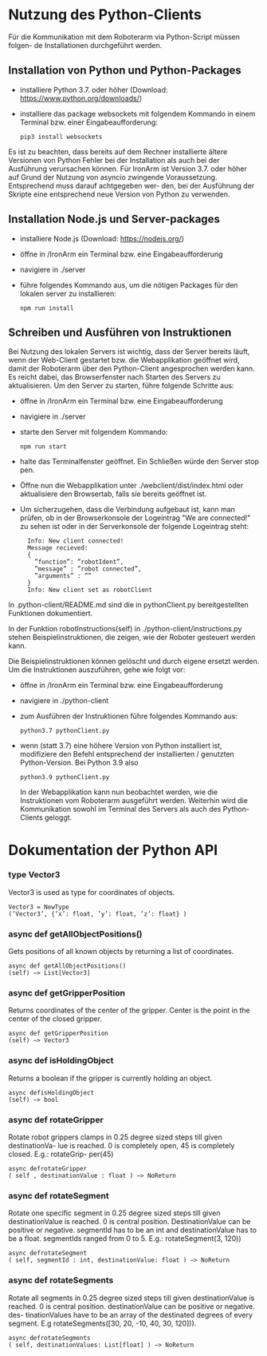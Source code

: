 # Nutzung des Python-Clients

Für die Kommunikation mit dem Roboterarm via Python-Script müssen folgen-
de Installationen durchgeführt werden.

## Installation von Python und Python-Packages

- installiere Python 3.7. oder höher
  (Download: https://www.python.org/downloads/)
- installiere das package websockets mit folgendem Kommando in einem
  Terminal bzw. einer Eingabeaufforderung:

      pip3 install websockets

Es ist zu beachten, dass bereits auf dem Rechner installierte ältere Versionen
von Python Fehler bei der Installation als auch bei der Ausführung verursachen
können. Für IronArm ist Version 3.7. oder höher auf Grund der Nutzung von
asyncio zwingende Voraussetzung. Entsprechend muss darauf achtgegeben wer-
den, bei der Ausführung der Skripte eine entsprechend neue Version von Python
zu verwenden.

## Installation Node.js und Server-packages

- installiere Node.js (Download: https://nodejs.org/)
- öffne in /IronArm ein Terminal bzw. eine Eingabeaufforderung
- navigiere in ./server
- führe folgendes Kommando aus, um die nötigen Packages für den lokalen
  server zu installieren:

      npm run install

## Schreiben und Ausführen von Instruktionen

Bei Nutzung des lokalen Servers ist wichtig, dass der Server bereits läuft, wenn
der Web-Client gestartet bzw. die Webapplikation geöffnet wird, damit der Roboterarm über den Python-Client angesprochen werden kann. Es reicht dabei,
das Browserfenster nach Starten des Servers zu aktualisieren. Um den Server zu
starten, führe folgende Schritte aus:

- öffne in /IronArm ein Terminal bzw. eine Eingabeaufforderung
- navigiere in ./server
- starte den Server mit folgendem Kommando:

      npm run start

- halte das Terminalfenster geöffnet. Ein Schließen würde den Server stop
  pen.
- Öffne nun die Webapplikation unter ./webclient/dist/index.html oder aktualisiere den Browsertab, falls sie bereits geöffnet ist.
- Um sicherzugehen, dass die Verbindung aufgebaut ist, kann man prüfen, ob
  in der Browserkonsole der Logeintrag "We are connected!"
  zu sehen ist oder in der Serverkonsole der folgende Logeintrag steht:

        Info: New client connected!
        Message recieved:
        {
          ”function”: ”robotIdent”,
          ”message” : ”robot connected”,
          ”arguments” : ””
        }
        Info: New client set as robotClient

In .python-client/README.md sind die in pythonClient.py bereitgestellten Funktionen dokumentiert.

In der Funktion robotInstructions(self) in ./python-client/instructions.py
stehen Beispielinstruktionen, die zeigen, wie der Roboter gesteuert werden kann.

Die Beispielinstruktionen können gelöscht und durch eigene ersetzt werden.
Um die Instruktionen auszuführen, gehe wie folgt vor:

- öffne in /IronArm ein Terminal bzw. eine Eingabeaufforderung
- navigiere in ./python-client
- zum Ausführen der Instruktionen führe folgendes Kommando aus:

      python3.7 pythonClient.py

- wenn (statt 3.7) eine höhere Version von Python installiert ist, modifiziere
  den Befehl entsprechend der installierten / genutzten Python-Version. Bei
  Python 3.9 also

      python3.9 pythonClient.py

  In der Webapplikation kann nun beobachtet werden, wie die Instruktionen
  vom Roboterarm ausgeführt werden. Weiterhin wird die Kommunikation sowohl
  im Terminal des Servers als auch des Python-Clients geloggt.

# Dokumentation der Python API

### type Vector3

Vector3 is used as type for coordinates of objects.

    Vector3 = NewType
    (’Vector3’, {’x’: float, ’y’: float, ’z’: float} )

### async def getAllObjectPositions()

Gets positions of all known objects by returning a list of coordinates.

    async def getAllObjectPositions()
    (self) −> List[Vector3]

### async def getGripperPosition

Returns coordinates of the center of the gripper. Center is the point in the center
of the closed gripper.

    async def getGripperPosition
    (self) −> Vector3

### async def isHoldingObject

Returns a boolean if the gripper is currently holding an object.

    async defisHoldingObject
    (self) −> bool

### async def rotateGripper

Rotate robot grippers clamps in 0.25 degree sized steps till given destinationVa-
lue is reached. 0 is completely open, 45 is completely closed. E.g.: rotateGrip-
per(45)

    async defrotateGripper
    ( self , destinationValue : float ) −> NoReturn

### async def rotateSegment

Rotate one specific segment in 0.25 degree sized steps till given destinationValue
is reached. 0 is central position. DestinationValue can be positive or negative.
segmentId has to be an int and destinationValue has to be a float. segmentIds
ranged from 0 to 5. E.g.: rotateSegment(3, 120))

    async defrotateSegment
    ( self, segmentId : int, destinationValue: float ) −> NoReturn

### async def rotateSegments

Rotate all segments in 0.25 degree sized steps till given destinationValue is
reached. 0 is central position. destinationValue can be positive or negative. des-
tinationValues have to be an array of the destinated degrees of every segment.
E.g rotateSegments([30, 20, -10, 40, 30, 120])).

    async defrotateSegments
    ( self, destinationValues: List[float] ) −> NoReturn
